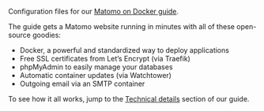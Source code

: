 Configuration files for our [Matomo on Docker
guide](https://docs.bytemark.co.uk/article/how-to-setup-matomo-using-docker/).

The guide gets a Matomo website running in minutes with all of these
open-source goodies:

* Docker, a powerful and standardized way to deploy applications
* Free SSL certificates from Let’s Encrypt (via Traefik)
* phpMyAdmin to easily manage your databases
* Automatic container updates (via Watchtower)
* Outgoing email via an SMTP container

To see how it all works, jump to the [Technical
details](https://docs.bytemark.co.uk/article/how-to-setup-matomo-using-docker/#technical-details)
section of our guide.
